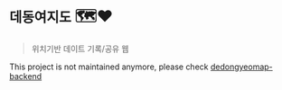 # `데동여지도` 🗺️❤️

> 위치기반 데이트 기록/공유 웹

This project is not maintained anymore, please check [dedongyeomap-backend](https://github.com/oh-when/dedongyeo-map-backend)

